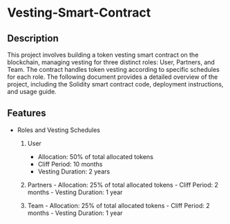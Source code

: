 
# Vesting-Smart-Contract

## Description
This project involves building a token vesting smart contract on the blockchain, managing vesting for three distinct roles: User, Partners, and Team. The contract handles token vesting according to specific schedules for each role. The following document provides a detailed overview of the project, including the Solidity smart contract code, deployment instructions, and usage guide.


## Features

 * Roles and Vesting Schedules
     1. User
        - Allocation: 50% of total allocated tokens
        - Cliff Period: 10 months
        - Vesting Duration: 2 years
   
      2. Partners
        - Allocation: 25% of total allocated tokens
        - Cliff Period: 2 months
        - Vesting Duration: 1 year
   
      4. Team
        - Allocation: 25% of total allocated tokens
        - Cliff Period: 2 months
        - Vesting Duration: 1 year




